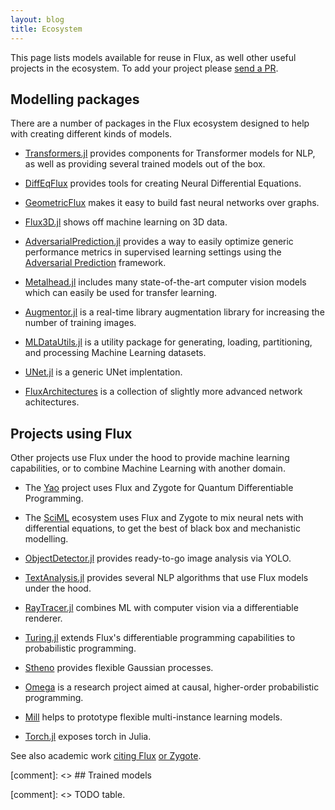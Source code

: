 ```yaml
---
layout: blog
title: Ecosystem
---
```


This page lists models available for reuse in Flux, as well other useful projects in the ecosystem. To add your project please [send a PR](https://github.com/FluxML/fluxml.github.io/edit/master/models.md).

## Modelling packages

There are a number of packages in the Flux ecosystem designed to help with creating different kinds of models.

* [Transformers.jl](https://github.com/chengchingwen/Transformers.jl) provides components for Transformer models for NLP, as well as providing several trained models out of the box.

* [DiffEqFlux](https://github.com/SciML/DiffEqFlux.jl) provides tools for creating Neural Differential Equations.

* [GeometricFlux](https://github.com/yuehhua/GeometricFlux.jl) makes it easy to build fast neural networks over graphs.

* [Flux3D.jl](https://github.com/FluxML/Flux3D.jl) shows off machine learning on 3D data.

* [AdversarialPrediction.jl](https://github.com/rizalzaf/AdversarialPrediction.jl) provides a way to easily optimize generic performance metrics in supervised learning settings using the [Adversarial Prediction](https://arxiv.org/abs/1812.07526) framework.

* [Metalhead.jl](https://github.com/FluxML/Metalhead.jl) includes many state-of-the-art computer vision models which can easily be used for transfer learning.

* [Augmentor.jl](https://github.com/Evizero/Augmentor.jl) is a real-time library augmentation library for increasing the number of training images.

* [MLDataUtils.jl](https://github.com/JuliaML/MLDataUtils.jl) is a utility package for generating, loading, partitioning, and processing Machine Learning datasets.

* [UNet.jl](https://github.com/DhairyaLGandhi/UNet.jl) is a generic UNet implentation.

* [FluxArchitectures](https://github.com/sdobber/FluxArchitectures) is a collection of slightly more advanced network achitectures.


## Projects using Flux

Other projects use Flux under the hood to provide machine learning capabilities, or to combine Machine Learning with another domain.

* The [Yao](https://github.com/QuantumBFS/Yao.jl) project uses Flux and Zygote for Quantum Differentiable Programming.

* The [SciML](https://sciml.ai/) ecosystem uses Flux and Zygote to mix neural nets with differential equations, to get the best of black box and mechanistic modelling.

* [ObjectDetector.jl](https://github.com/r3tex/ObjectDetector.jl) provides ready-to-go image analysis via YOLO.

* [TextAnalysis.jl](https://github.com/JuliaText/TextAnalysis.jl) provides several NLP algorithms that use Flux models under the hood.

* [RayTracer.jl](https://github.com/avik-pal/RayTracer.jl) combines ML with computer vision via a differentiable renderer.

* [Turing.jl](https://github.com/TuringLang/Turing.jl) extends Flux's differentiable programming capabilities to probabilistic programming.

* [Stheno](https://github.com/willtebbutt/Stheno.jl) provides flexible Gaussian processes.

* [Omega](https://github.com/zenna/Omega.jl) is a research project aimed at causal, higher-order probabilistic programming.

* [Mill](https://github.com/pevnak/Mill.jl) helps to prototype flexible multi-instance learning models.

* [Torch.jl](https://github.com/FluxML/Torch.jl) exposes torch in Julia.


See also academic work [citing Flux](https://scholar.google.com/scholar?oi=bibs&hl=en&cites=9731162218836700005) [or Zygote](https://scholar.google.com/scholar?oi=bibs&hl=en&cites=11943854577624257878).


[comment]: <> ## Trained models

[comment]: <> TODO table.
